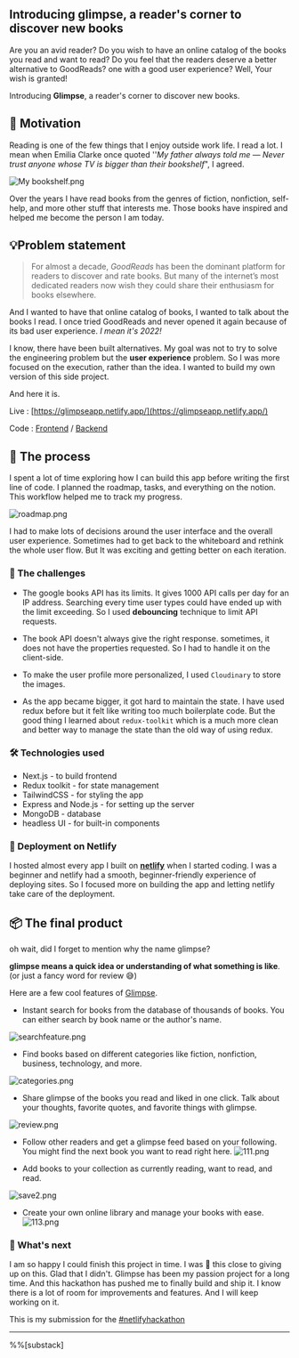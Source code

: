 ## Introducing glimpse, a reader's corner to discover new books

Are you an avid reader? Do you wish to have an online catalog of the books you read and want to read? Do you feel that the readers deserve a better alternative to GoodReads? one with a good user experience? Well, Your wish is granted!

Introducing **Glimpse**, a reader's corner to discover new books.

## 🏃 Motivation
Reading is one of the few things that I enjoy outside work life. I read a lot. I mean when Emilia Clarke once quoted ''*My father always told me — Never trust anyone whose TV is bigger than their bookshelf*",
I agreed. 

![My bookshelf.png](https://cdn.hashnode.com/res/hashnode/image/upload/v1646110277176/dTcpJ044o.png)

Over the years I have read books from the genres of fiction, nonfiction, self-help, and more other stuff that interests me. Those books have inspired and helped me become the person I am today.

##  💡Problem statement

> For almost a decade, *GoodReads* has been the dominant platform for readers to discover and rate books. But many of the internet’s most dedicated readers now wish they could share their enthusiasm for books elsewhere.

And I wanted to have that online catalog of books, I wanted to talk about the books I read. I once tried GoodReads and never opened it again because of its bad user experience. *I mean it's 2022!*

I know, there have been built alternatives. My goal was not to try to solve the engineering problem but the **user experience** problem. So I was more focused on the execution, rather than the idea. I wanted to build my own version of this side project.

And here it is.

Live : [https://glimpseapp.netlify.app/](https://glimpseapp.netlify.app/)

Code : [Frontend](https://github.com/rutikwankhade/glimpse) / [Backend](https://github.com/rutikwankhade/glimpse-backend)



## 🎨 The process

I spent a lot of time exploring how I can build this app before writing the first line of code. I planned the roadmap, tasks, and everything on the notion. This workflow helped me to track my progress.

![roadmap.png](https://cdn.hashnode.com/res/hashnode/image/upload/v1646112991639/j9jz8EXDt.png)

I had to make lots of decisions around the user interface and the overall user experience. Sometimes had to get back to the whiteboard and rethink the whole user flow. But It was exciting and getting better on each iteration.

###  👾 The challenges

- The google books API has its limits. It gives 1000 API calls per day for an IP address. Searching every time user types could have ended up with the limit exceeding. So I used **debouncing** technique to limit API requests.

- The book API doesn't always give the right response. sometimes, it does not have the properties requested. So I had to handle it on the client-side.
- To make the user profile more personalized, I used `Cloudinary` to store the images.
- As the app became bigger, it got hard to maintain the state. I have used redux before but it felt like writing too much boilerplate code. But the good thing I learned about `redux-toolkit` which is a much more clean and better way to manage the state than the old way of using redux.


###  🛠️ Technologies used
- Next.js - to build frontend
- Redux toolkit - for state management
- TailwindCSS - for styling the app
- Express and Node.js - for setting up the server
- MongoDB - database
- headless UI - for built-in components

###  🚀 Deployment on Netlify
I hosted almost every app I built on [**netlify**](https://www.netlify.com/) when I started coding. I was a beginner and netlify had a smooth, beginner-friendly experience of deploying sites. So I focused more on building the app and letting netlify take care of the deployment.


## 📦 The final product
oh wait, did I forget to mention why the name glimpse?

**glimpse means a quick idea or understanding of what something is like**. 
(or just a fancy word for review 😅)

Here are a few cool features of [Glimpse](https://glimpseapp.netlify.app).

- Instant search for books from the database of thousands of books. You can either search by book name or the author's name.


![searchfeature.png](https://cdn.hashnode.com/res/hashnode/image/upload/v1646236397937/4TY1K0p0d.png)

- Find books based on different categories like fiction, nonfiction, business, technology, and more.


![categories.png](https://cdn.hashnode.com/res/hashnode/image/upload/v1646236168516/a5oDGYVh2.png)

- Share glimpse of the books you read and liked in one click.  Talk about your thoughts, favorite quotes, and favorite things with glimpse.


![review.png](https://cdn.hashnode.com/res/hashnode/image/upload/v1646234927901/w1uVRFt6Z.png)

- Follow other readers and get a glimpse feed based on your following. You might find the next book you want to read right here.
![111.png](https://cdn.hashnode.com/res/hashnode/image/upload/v1646120749766/Y4Vyg0EFZ.png)

- Add books to your collection as currently reading, want to read, and read.


![save2.png](https://cdn.hashnode.com/res/hashnode/image/upload/v1646235737658/DL7qRL3e-.png)
- Create your own online library and manage your books with ease.
![113.png](https://cdn.hashnode.com/res/hashnode/image/upload/v1646121031052/nNEoVeTX4.png)



### 👀 What's next

I am so happy I could finish this project in time. I was 🤌 this close to giving up on this. Glad that I didn't.  Glimpse has been my passion project for a long time. And this hackathon has pushed me to finally build and ship it. I know there is a lot of room for improvements and features. And I will keep working on it.

This is my submission for the [#netlifyhackathon](https://hashnode.com/n/netlifyhackathon)



-------------------------------------------



%%[substack]
